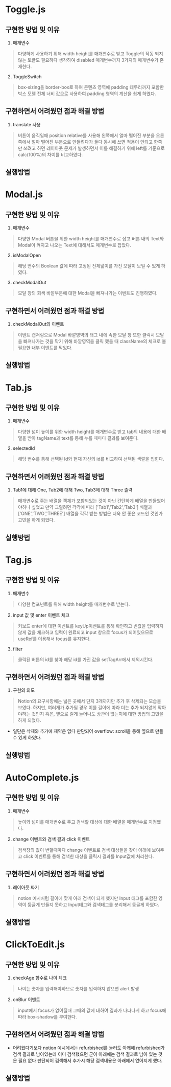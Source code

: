 # Toggle.js
## 구현한 방법 및 이유

1. 매개변수
>다양하게 사용하기 위해 width height를 매개변수로 받고 Toggle의 작동 되지않는 토글도 필요하다 생각하여 disabled 매개변수까지 3가지의 매개변수가 존재한다.

2. ToggleSwitch
>box-sizing을 border-box로 하여  콘텐츠 영역에 padding 테두리까지 포함한 박스 모델 전체 너비 값으로 사용하여 padding 영역의 계산을 쉽게 하였다.

## 구현하면서 어려웠던 점과 해결 방법

1. translate 사용
>버튼이 움직일때 position relative를 사용해 왼쪽에서 얼마 떨어진 부분을 오른쪽에서 얼마 떨어진 부분으로 만들려다가 둘다 동시에 쓰면 적용이 안되고 한쪽만 쓰려고 하면 레이아웃 문제가 발생하면서 이를 해결하기 위해 left를 기준으로  calc(100%)의 차이를 비교하였다.

## 실행방법

#   Modal.js
## 구현한 방법 및 이유
1. 매개변수
>다양한 Modal 버튼을  위한 width height를 매개변수로 잡고 버튼 내의 Text와 Modal이 켜지고 나오는 Text에 대해서도 매개변수로 잡았다.

2. isModalOpen
>해당 변수의 Boolean 값에 따라 고정된 전체넓이를 가진 모달이 보일 수 있게 하였다.

3. checkModalOut
>모달 창의 회색 바깥부분에 대한 Modal을 빠져나가는 이벤트도 진행하였다.

## 구현하면서 어려웠던 점과 해결 방법

1. checkModalOut의 이벤트 
>이벤트 캡쳐링으로 Modal 바깥영역의 태그 내에 속한 모달 창 또한 클릭시 모달을 빠져나가는 것을 막기 위해 바깥영역을 클릭 했을 때 className의 체크로 불필요한 내부 이벤트를 막았다.

## 실행방법

#   Tab.js
## 구현한 방법 및 이유
1. 매개변수
> 다양한 넓이 높이를 위한 width height를 매개변수로 받고 tab의 내용에 대한 배열을 받아 tagName과 text를 통해 누를 때마다 결과를 보여준다.

2. selectedId
>해당 변수를 통해 선택된 Id와 현재 자신의 id를 비교하여 선택된 색깔을 입힌다.

## 구현하면서 어려웠던 점과 해결 방법

1. Tab1에 대해 One, Tab2에 대해 Two, Tab3에 대해 Three 출력
> 매개변수로 주는 배열을 객체가 포함되있는 것이 아닌 간단하게 배열을 만들었어야하나 싶었고 만약 그럴려면 각각에 따라
['Tab1','Tab2','Tab3'] 배열과 ['ONE','TWO','THREE'] 배열을 각각 받는 방법은 더욱 안 좋은 코드인 것인가 고민을 하게 되었다.

## 실행방법

#   Tag.js
## 구현한 방법 및 이유
1.  매개변수
>다양한 컴포넌트를 위해 width height를 매개변수로 받는다.

2. input 값 및 enter 이벤트 체크
> 키보드 enter에 대한 이벤트를 keyUp이벤트를 통해 확인하고
빈값을 입력하지 않게 값을 체크하고 입력이 완료되고 input 창으로 focus가 되어있으므로 useRef를 이용해서 focus를 유지한다.

3. filter
> 클릭된 버튼의 id를 찾아 해당 id를 가진 값을 setTagArr에서 제외시킨다.

## 구현하면서 어려웠던 점과 해결 방법

1. 구현의 의도
>Notion의 요구사항에는 넓은 곳에서 단지 3개까지만 추가 후 삭제되는 모습을 보였다.
하지만, 여러개가 추가될 경우 이를 길이에 따라 더는 추가 되지않게 막아야하는 것인지 혹은, 옆으로 길게 늘어나도 상관이 없는지에 대한 방법의 고민을 하게 되었다.
* 일단은 삭제와 추가에 제약은 없다 판단되어 overflow: scroll을 통해  옆으로 만들 수 있게 하였다. 

## 실행방법

#  AutoComplete.js
## 구현한 방법 및 이유
1. 매개변수
>높이와 넓이를 매개변수로 주고 검색할 대상에 대한 배열을 매개변수로 지정했다.

2. change 이벤트와 검색 결과 click 이벤트
>검색창의 값이 변할때마다 change 이벤트로 검색 대상들을 찾아 아래에 보여주고 click 이벤트를 통해 검색한 대상을 클릭시 결과를 Input값에 처리한다.

## 구현하면서 어려웠던 점과 해결 방법
1. 레이아웃 짜기
>notion 예시처럼 길이에 맞게 아래 검색이 되게 했지만 Input 태그를 포함한 영역이 둥글게 만들지 못하고 Input태그와 검색태그를 분리해서 둥글게 하였다.


## 실행방법

#   ClickToEdit.js
## 구현한 방법 및 이유

1. checkAge 함수로 나이 체크
>나이는 숫자를 입력해야하므로 숫자를 입력하지 않으면 alert 발생

2. onBlur 이벤트
>input에서 focus가 없어질때 그때의 값에 대하여 결과가 나타나게 하고 focus에 따라 box-shadow를 부여한다.

## 구현하면서 어려웠던 점과 해결 방법
* 어려웠다기보다 notion 예시에서는 refurbished를 눌러도 아래에 refurbished가 검색 결과로 남아있는데 이미 검색했으면 굳이 아래에는 검색 결과로 남아 있는 것은 필요 없다 판단되어 검색해서 추가시 해당 검색내용은 아래에서 없어지게 했다.

## 실행방법
